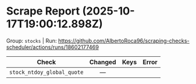 # Scrape Report (2025-10-17T19:00:12.898Z)

Group: `stocks`  |  Run: https://github.com/AlbertoRoca96/scraping-checks-scheduler/actions/runs/18602177469

| Check | Changed | Keys | Error |
|---|:---:|:--|:--|
| `stock_ntdoy_global_quote` | — |  |  |
